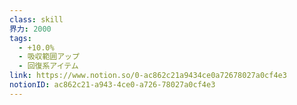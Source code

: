 ```yaml
---
class: skill
界力: 2000
tags:
  - +10.0%
  - 吸収範囲アップ
  - 回復系アイテム
link: https://www.notion.so/0-ac862c21a9434ce0a72678027a0cf4e3
notionID: ac862c21-a943-4ce0-a726-78027a0cf4e3
---
```

